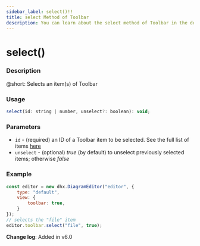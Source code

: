 ```yaml
---
sidebar_label: select()!!
title: select Method of Toolbar
description: You can learn about the select method of Toolbar in the documentation of the DHTMLX JavaScript Diagram library. Browse developer guides and API reference, try out code examples and live demos, and download a free 30-day evaluation version of DHTMLX Diagram.
---
```


# select()

### Description

@short: Selects an item(s) of Toolbar

### Usage

~~~js
select(id: string | number, unselect?: boolean): void;
~~~

### Parameters

- `id` - (required) an ID of a Toolbar item to be selected. See the full list of items [here](api/diagram_editor/toolbar/config/items_property.md)
- `unselect` - (optional) *true* (by default) to unselect previously selected items; otherwise *false*

### Example

~~~js {7-8}
const editor = new dhx.DiagramEditor("editor", {
    type: "default",
    view: {
        toolbar: true,
    }
});
// selects the "file" item
editor.toolbar.select("file", true);
~~~

**Change log**: Added in v6.0
